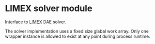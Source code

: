 # LIMEX solver module
Interface to [LIMEX](http://www.zib.de/weimann/CodeLib/en/ivpode.html) DAE solver.

The solver implementation uses a fixed size glabal work array.
Only one wrapper instance is allowed to exist at any point
during process runtime.
